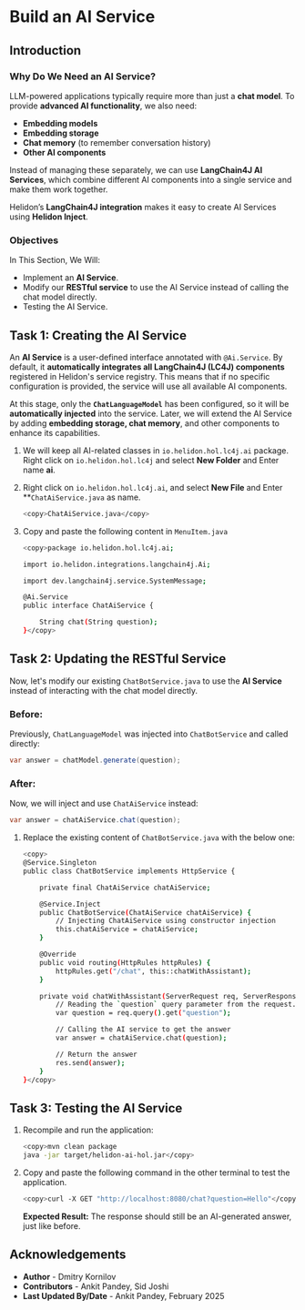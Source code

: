 # Build an AI Service

## Introduction

### Why Do We Need an AI Service?

LLM-powered applications typically require more than just a **chat model**. To provide **advanced AI functionality**, we also need:

- **Embedding models**
- **Embedding storage**
- **Chat memory** (to remember conversation history)
- **Other AI components**

Instead of managing these separately, we can use **LangChain4J AI Services**, which combine different AI components into a single service and make them work together.

Helidon’s **LangChain4J integration** makes it easy to create AI Services using **Helidon Inject**.


### Objectives

In This Section, We Will:

* Implement an **AI Service**.
* Modify our **RESTful service** to use the AI Service instead of calling the chat model directly.
* Testing the AI Service.


## Task 1: Creating the AI Service

An **AI Service** is a user-defined interface annotated with `@Ai.Service`. By default, it **automatically integrates all LangChain4J (LC4J) components** registered in Helidon's service registry. This means that if no specific configuration is provided, the service will use all available AI components.

At this stage, only the **`ChatLanguageModel`** has been configured, so it will be **automatically injected** into the service. Later, we will extend the AI Service by adding **embedding storage, chat memory**, and other components to enhance its capabilities.

1. We will keep all AI-related classes in `io.helidon.hol.lc4j.ai` package. Right click on `io.helidon.hol.lc4j` and select **New Folder** and Enter name **ai**.

2. Right click on `io.helidon.hol.lc4j.ai`, and select **New File** and Enter **`ChatAiService.java` as name.
    ```bash
    <copy>ChatAiService.java</copy>
    ```
3. Copy and paste the following content in `MenuItem.java`
    ```bash
    <copy>package io.helidon.hol.lc4j.ai;

    import io.helidon.integrations.langchain4j.Ai;

    import dev.langchain4j.service.SystemMessage;

    @Ai.Service
    public interface ChatAiService {

        String chat(String question);
    }</copy>
    ```

## Task 2:  Updating the RESTful Service

Now, let's modify our existing `ChatBotService.java` to use the **AI Service** instead of interacting with the chat model directly.

### **Before:**

Previously, `ChatLanguageModel` was injected into `ChatBotService` and called directly:

```java
var answer = chatModel.generate(question);
```

### **After:**

Now, we will inject and use `ChatAiService` instead:

```java
var answer = chatAiService.chat(question);
```

1. Replace the existing content of `ChatBotService.java` with the below one:
    ```bash
    <copy>
    @Service.Singleton
    public class ChatBotService implements HttpService {

        private final ChatAiService chatAiService;

        @Service.Inject
        public ChatBotService(ChatAiService chatAiService) {
            // Injecting ChatAiService using constructor injection
            this.chatAiService = chatAiService;
        }

        @Override
        public void routing(HttpRules httpRules) {
            httpRules.get("/chat", this::chatWithAssistant);
        }

        private void chatWithAssistant(ServerRequest req, ServerResponse res) {
            // Reading the `question` query parameter from the request. 
            var question = req.query().get("question");

            // Calling the AI service to get the answer
            var answer = chatAiService.chat(question);

            // Return the answer
            res.send(answer);
        }
    }</copy>
    ```

## Task 3: Testing the AI Service

1. Recompile and run the application:
    ```bash
    <copy>mvn clean package
    java -jar target/helidon-ai-hol.jar</copy>
    ```

2. Copy and paste the following command in the other terminal to test the application.
    ```bash
    <copy>curl -X GET "http://localhost:8080/chat?question=Hello"</copy>
    ```

    **Expected Result:** The response should still be an AI-generated answer, just like before.

## Acknowledgements

* **Author** - Dmitry Kornilov
* **Contributors** - Ankit Pandey, Sid Joshi
* **Last Updated By/Date** - Ankit Pandey, February 2025
